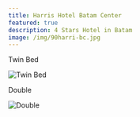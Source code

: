 ```yaml
---
title: Harris Hotel Batam Center
featured: true
description: 4 Stars Hotel in Batam
image: /img/90harri-bc.jpg
---
```

Twin Bed 

![Twin Bed ](/img/217563378_wxh.jpg "Twin Bed ")

Double 

![Double ](/img/welcome-to-batam-iconic.jpg "Double")
